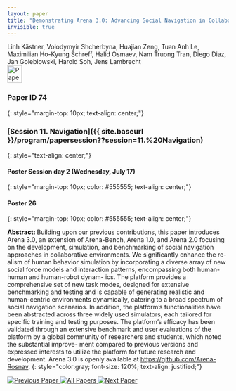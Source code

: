 ```yaml
---
layout: paper
title: "Demonstrating Arena 3.0: Advancing Social Navigation in Collaborative and Highly Dynamic Environments"
invisible: true
---
```

<div class="paper-authors">
<div class="paper-author-box">
    <div class="paper-author-name">Linh Kästner, Volodymyir Shcherbyna, Huajian Zeng, Tuan Anh Le, Maximilian Ho-Kyung Schreff, Halid Osmaev, Nam Truong Tran, Diego Diaz, Jan Golebiowski, Harold Soh, Jens Lambrecht</div>
    <div class="paper-author-uni"></div>
</div>

</div><div class="paper-pdf">
<div> <a href="http://www.roboticsproceedings.org/rss19/p74.pdf"><img src="{{ site.baseurl }}/images/paper_link.png" alt="Paper Website" width = "33"  height = "40"/></a> </div>
</div>

### Paper ID 74
{: style="margin-top: 10px; text-align: center;"}

### [Session 11. Navigation]({{ site.baseurl }}/program/papersession??session=11.%20Navigation)
{: style="text-align: center;"}

#### Poster Session day 2 (Wednesday, July 17)
{: style="margin-top: 10px; color: #555555; text-align: center;"}

#### Poster 26
{: style="margin-top: 10px; color: #555555; text-align: center;"}

<b style="color: black;">Abstract: </b>Building upon our previous contributions, this
 paper introduces Arena 3.0, an extension of Arena-Bench,
 Arena 1.0, and Arena 2.0 focusing on the development,
 simulation, and benchmarking of social navigation approaches
 in collaborative environments. We significantly enhance the re-
 alism of human behavior simulation by incorporating a diverse
 array of new social force models and interaction patterns,
 encompassing both human-human and human-robot dynam-
 ics. The platform provides a comprehensive set of new task
 modes, designed for extensive benchmarking and testing and is
 capable of generating realistic and human-centric environments
 dynamically, catering to a broad spectrum of social navigation
 scenarios. In addition, the platform’s functionalities have been
 abstracted across three widely used simulators, each tailored
 for specific training and testing purposes. The platform’s
 efficacy has been validated through an extensive benchmark
 and user evaluations of the platform by a global community of
 researchers and students, which noted the substantial improve-
 ment compared to previous versions and expressed interests to
 utilize the platform for future research and development. Arena
 3.0 is openly available at https://github.com/Arena-Rosnav.
{: style="color:gray; font-size: 120%; text-align: justified;"}


<div class="paper-menu">
<a href="{{ site.baseurl }}/program/papers/073/"> <img src="{{ site.baseurl }}/images/previous_paper_icon.png" alt="Previous Paper" title="Previous Paper"/> </a>
<a href="{{ site.baseurl }}/program/papers"><img src="{{ site.baseurl }}/images/overview_icon.png" alt="All Papers" title="All Papers"/> </a>
<a href="{{ site.baseurl }}/program/papers/075/"> <img src="{{ site.baseurl }}/images/next_paper_icon.png" alt="Next Paper" title="Next Paper"/> </a>

</div>

